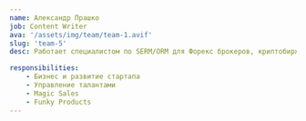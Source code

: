 ```yaml
---
name: Александр Прашко
job: Content Writer
ava: '/assets/img/team/team-1.avif'
slug: 'team-5'
desc: Работает специалистом по SERM/ORM для Форекс брокеров, криптобирж, необанков с 2019 г. Занимает должность Digital brand manager в компании Xs.com.

responsibilities:
    - Бизнес и развитие стартапа
    - Управление талантами
    - Magic Sales
    - Funky Products
---
```


